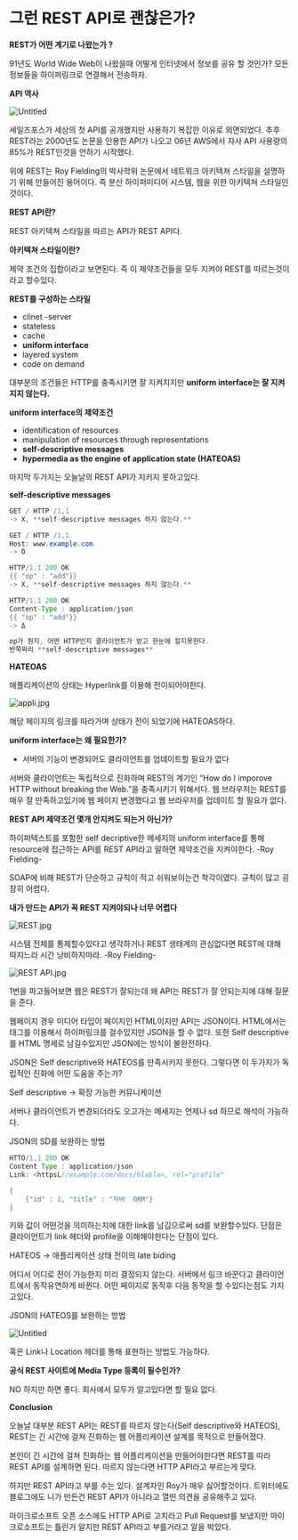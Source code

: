 # 그런 REST API로 괜찮은가?

**REST가 어떤 계기로 나왔는가 ?**

91년도 World Wide Web이 나왔을때 어떻게 인터넷에서 정보를 공유 할 것인가? 모든 정보들을 하이퍼링크로 연결해서 전송하자.

**API 역사**

![Untitled](%E1%84%80%E1%85%B3%E1%84%85%E1%85%A5%E1%86%AB%20REST%20API%E1%84%85%E1%85%A9%20%E1%84%80%E1%85%AB%E1%86%AB%E1%84%8E%E1%85%A1%E1%86%AD%E1%84%8B%E1%85%B3%E1%86%AB%E1%84%80%E1%85%A1%2081c7de97f43440a3b88ccf0a4ce602c4/Untitled.png)

세일즈포스가 세상의 첫 API를 공개했지만 사용하기 복잡한 이유로 외면되었다. 추후 REST라는 2000년도 논문을 인용한 API가 나오고 06년 AWS에서 자사 API 사용량의 85%가 REST인것을 언하기 시작했다.

위에 REST는 Roy Fielding의 박사학위 논문에서 네트워크 아키텍쳐 스타일을 설명하기 위해 만들어진 용어이다. 즉 분산 하이퍼미디어 시스템, 웹을 위한 아키텍쳐 스타일인것이다.

**REST API란?**

REST 아키텍쳐 스타일을 따르는 API가 REST API다.

**아키텍쳐 스타일이란?**

제약 조건의 집합이라고 보면된다. 즉 이 제약조건들을 모두 지켜야 REST를 따르는것이라고 할수있다. 

**REST를 구성하는 스타일**

- clinet -server
- stateless
- cache
- **uniform interface**
- layered system
- code on demand

대부분의 조건들은 HTTP를 충족시키면 잘 지켜지지만 **uniform interface는 잘 지켜지지 않는다.**

**uniform interface의 제약조건**

- identification of resources
- manipulation of resources through representations
- **self-descriptive messages**
- **hypermedia as the engine of application state (HATEOAS)**

마지막 두가지는 오늘날의 REST API가 지키지 못하고있다.

**self-descriptive messages**

```java
GET / HTTP /1,1 
-> X, **self-descriptive messages 하지 않는다.**

GET / HTTP /1,1 
Host: www.example.com
-> O 
```

```java
HTTP/1.1 200 OK
{{ "op" : "add"}}
-> X, **self-descriptive messages 하지 않는다.**

HTTP/1.1 200 OK
Content-Type : application/json
{{ "op" : "add"}}
-> Δ

op가 뭔지, 어떤 HTTP인지 클라이언트가 받고 한눈에 알지못한다.
반쪽짜리 **self-descriptive messages** 
```

**HATEOAS**

애플리케이션의 상태는 Hyperlink를 이용해 전이되어야한다.

![appli.jpg](%E1%84%80%E1%85%B3%E1%84%85%E1%85%A5%E1%86%AB%20REST%20API%E1%84%85%E1%85%A9%20%E1%84%80%E1%85%AB%E1%86%AB%E1%84%8E%E1%85%A1%E1%86%AD%E1%84%8B%E1%85%B3%E1%86%AB%E1%84%80%E1%85%A1%2081c7de97f43440a3b88ccf0a4ce602c4/appli.jpg)

해당 페이지의 링크를 따라가며 상태가 전이 되었기에 HATEOAS하다.

**uniform interface는 왜 필요한가?**

- 서버의 기능이 변경되어도 클라이언트를 업데이트할 필요가 없다

서버와 클라이언트는 독립적으로 진화하며 REST의 계기인 “How do I imporove HTTP without breaking the Web.”을 충족시키기 위해서다. 웹 브라우저는 REST를 매우 잘 만족하고있기에 웹 페이지 변경했다고 웹 브라우저를 업데이트 할 필요가 없다.

**REST API 제약조건 몇개 안지켜도 되는거 아닌가?**

하이퍼텍스트를 포함한 self decriptive한 메세지의 uniform interface를 통해 resource에 접근하는 API를 REST API라고 말하면 제약조건을 지켜야한다. -Roy Fielding-

SOAP에 비해 REST가 단순하고 규칙이 적고 쉬워보이는건 착각이였다. 규칙이 많고 굉장히 어렵다. 

**내가 만드는 API가 꼭 REST 지켜야되나 너무 어렵다**

![REST.jpg](%E1%84%80%E1%85%B3%E1%84%85%E1%85%A5%E1%86%AB%20REST%20API%E1%84%85%E1%85%A9%20%E1%84%80%E1%85%AB%E1%86%AB%E1%84%8E%E1%85%A1%E1%86%AD%E1%84%8B%E1%85%B3%E1%86%AB%E1%84%80%E1%85%A1%2081c7de97f43440a3b88ccf0a4ce602c4/REST.jpg)

시스템 전체를 통제할수있다고 생각하거나 REST 생태계의 관심없다면 REST에 대해 따지느라 시간 낭비하지마라. -Roy Fielding-

![REST API.jpg](%E1%84%80%E1%85%B3%E1%84%85%E1%85%A5%E1%86%AB%20REST%20API%E1%84%85%E1%85%A9%20%E1%84%80%E1%85%AB%E1%86%AB%E1%84%8E%E1%85%A1%E1%86%AD%E1%84%8B%E1%85%B3%E1%86%AB%E1%84%80%E1%85%A1%2081c7de97f43440a3b88ccf0a4ce602c4/REST_API.jpg)

1번을 파고들어보면 웹은 REST가 잘되는데 왜 API는 REST가 잘 안되는지에 대해 질문을 준다.

웹페이지 경우 미디어 타입이 페이지인 HTML이지만 API는 JSON이다. HTML에서는 <a> 태그를 이용해서 하이퍼링크를 걸수있지만 JSON을 할 수 없다. 또한 Self descriptive를 HTML 명세로 남길수있지만 JSON에는 방식이 불완전하다.

JSON은 Self descriptive와 HATEOS를 만족시키지 못한다. 그렇다면 이 두가지가 독립적인 진화에 어떤 도움을 주는가?

Self descriptive → 확장 가능한 커뮤니케이션 

서버나 클라이언트가 변경되더라도 오고가는 메세지는 언제나 sd 하므로 해석이 가능하다.

JSON의 SD를 보완하는 방법

```java
HTTO/1,1 200 OK
Content Type : application/json
Link: <httpsL//example.com/docs/blabla>, rel="profile"

{
	{"id" : 1, "title" : "자바  ORM"}
}
```

키와 값이 어떤것을 의미하는지에 대한 link를 남김으로써 sd를 보완할수있다. 단점은 클라이언트가 link 헤더와 profile을 이해해야한다는 단점이 있다. 

HATEOS → 애플리케이션 상태 전이의 late biding

어디서 어디로 전이 가능한지 미리 결정되지 않는다. 서버에서 링크 바꾼다고 클라이언트에서 동작유연하게 바뀐다. 어떤 페이지로 동작후 다음 동작을 할 수있다는점도 가지고있다.

JSON의 HATEOS를 보완하는 방법

![Untitled](%E1%84%80%E1%85%B3%E1%84%85%E1%85%A5%E1%86%AB%20REST%20API%E1%84%85%E1%85%A9%20%E1%84%80%E1%85%AB%E1%86%AB%E1%84%8E%E1%85%A1%E1%86%AD%E1%84%8B%E1%85%B3%E1%86%AB%E1%84%80%E1%85%A1%2081c7de97f43440a3b88ccf0a4ce602c4/Untitled%201.png)

혹은 Link나 Location 헤더를 통해 표현하는 방법도 가능하다. 

**공식 REST 사이트에 Media Type 등록이 필수인가?**

NO 하지만 하면 좋다. 회사에서 모두가 알고있다면 할 필요 없다.

**Conclusion**

오늘날 대부분 REST API는 REST를 따르지 않는다(Self descriptive와 HATEOS), REST는 긴 시간에 걸쳐 진화하는 웹 어플리케이션 설계를 목적으로 만들어졌다. 

본인이 긴 시간에 걸쳐 진화하는 웹 어플리케이션을 만들어야한다면 REST를 따라 REST API를 설계하면 된다. 따르지 않는다면 HTTP API라고 부르는게 맞다. 

하지만 REST API라고 부를 수는 있다. 설계자인 Roy가 매우 싫어할것이다. 트위터에도 블로그에도 니가 만든건 REST API가 아니라고 열띤 의견을 공유해주고 있다.

마이크로소프트 오픈 소스에도 HTTP API로 고치라고 Pull Request를 보냈지만 마이크로소프트는 틀린거 알지만 REST API라고 부를거라고 알을 박았다.
